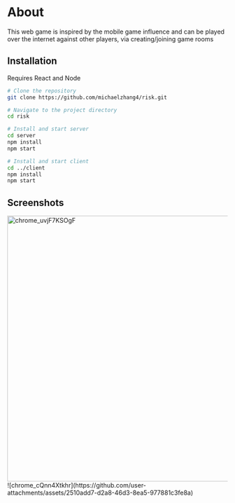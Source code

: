 # About

This web game is inspired by the mobile game influence and can be played over the internet against other players, via creating/joining game rooms

## Installation

Requires React and Node

```sh
# Clone the repository
git clone https://github.com/michaelzhang4/risk.git

# Navigate to the project directory
cd risk

# Install and start server
cd server
npm install
npm start

# Install and start client
cd ../client
npm install
npm start
```
## Screenshots

<img width="607" alt="chrome_uvjF7KSOgF" src="https://github.com/user-attachments/assets/f5b109cf-5104-4ace-87cf-01c1201b59d4">
![chrome_cQnn4Xtkhr](https://github.com/user-attachments/assets/2510add7-d2a8-46d3-8ea5-977881c3fe8a)
